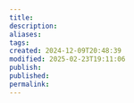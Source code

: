 ```yaml
---
title: 
description: 
aliases: 
tags: 
created: 2024-12-09T20:48:39
modified: 2025-02-23T19:11:06
publish: 
published: 
permalink: 
---
```

